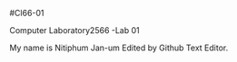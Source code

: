 #Cl66-01

Computer Laboratory2566 -Lab 01

My name is Nitiphum Jan-um
Edited by Github  Text Editor.
